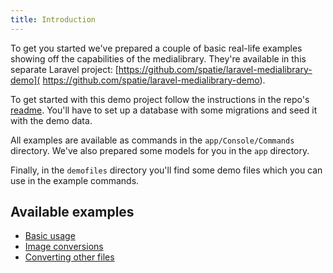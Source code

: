 ```yaml
---
title: Introduction
---
```


To get you started we've prepared a couple of basic real-life examples showing off the capabilities of the medialibrary.
 They're available in this separate Laravel project: [https://github.com/spatie/laravel-medialibrary-demo]( https://github.com/spatie/laravel-medialibrary-demo).

To get started with this demo project follow the instructions in the repo's [readme](https://github.com/spatie/laravel-medialibrary-demo/blob/master/README.md). You'll have to set up a database with some migrations and seed it with the demo data.

All examples are available as commands in the `app/Console/Commands` directory. We've also prepared some models for you in the `app` directory.

Finally, in the `demofiles` directory you'll find some demo files which you can use in the example commands.

## Available examples

- [Basic usage](https://docs.spatie.be/laravel-medialibrary/v5/tutorial/basic-usage)
- [Image conversions](https://docs.spatie.be/laravel-medialibrary/v5/tutorial/image-conversions)
- [Converting other files](https://docs.spatie.be/laravel-medialibrary/v5/tutorial/converting-other-files)
